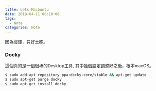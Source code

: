 ```yaml
---
title: Lets-Macbuntu
date: 2018-04-11 06:10:08
tags:
  - Note
categories: Note
---
```


因為沒錢，只好土砲。  
<!-- More -->

### Docky  
這個真的是一個很棒的Desktop工具, 其中幾個設定調整好之後，根本macOS。  
```sh
$ sudo add-apt repository ppa:docky-core/stable && apt-get update
$ sudo apt-get purge docky
$ sudo apt-get install docky    
```  
